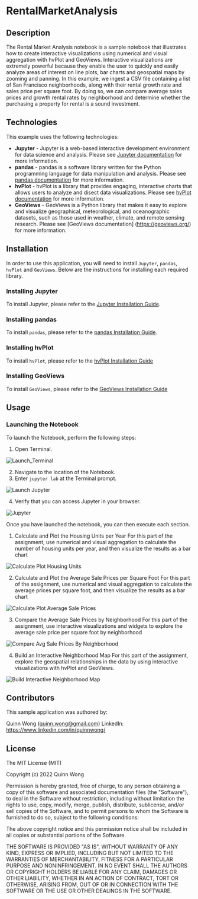 # RentalMarketAnalysis

## Description

The Rental Market Analysis notebook is a sample notebook that illustrates how to create interactive visualizations using numerical and visual aggregation with hvPlot and GeoViews.  Interactive visualizations are extremely powerful because they enable the user to quickly and easily analyze areas of interest on line plots, bar charts and geospatial maps by zooming and panning.   In this example, we ingest a CSV file containing a list of San Francisco neighborhoods, along with their rental growth rate and sales price per square foot.   By doing so, we can compare average sales prices and growth rental rates by neighborhood and determine whether the purchasing a property for rental is a sound investment.   

## Technologies

This example uses the following technologies:

- **Jupyter** - Jupyter is a web-based interactive development environment for data science and analysis. Please see [Jupyter documentation](https://jupyter.org/) for more information.
- **pandas** - pandas is a software library written for the Python programming language for data manipulation and analysis. Please see [pandas documentation](https://pandas.pydata.org/) for more information.
- **hvPlot** - hvPlot is a library that provides engaging, interactive charts that allows users to analyze and disect data visualizations.  Please see [hvPlot documentation](https://hvplot.holoviz.org/) for more information.
- **GeoViews** - GeoViews is a Python library that makes it easy to explore and visualize geographical, meteorological, and oceanographic datasets, such as those used in weather, climate, and remote sensing research.   Please see [GeoViews documentation] (https://geoviews.org/) for more information. 



## Installation

In order to use this application, you will need to install `Jupyter`, `pandas`, `hvPlot` and `GeoViews`.   Below are the instructions for installing each required library.

### Installing Jupyter

To install Jupyter, please refer to the [Jupyter Installation Guide](https://jupyter.org/install).

### Installing pandas

To install `pandas`, please refer to the [pandas Installation Guide](https://pandas.pydata.org/pandas-docs/stable/getting_started/install.html).

### Installing hvPlot

To install `hvPlot`, please refer to the [hvPlot Installation Guide](https://pypi.org/project/hvplot/)

### Installing GeoViews

To install `GeoViews`, please refer to the [GeoViews Installation Guide](https://pypi.org/project/geoviews/)

## Usage

### Launching the Notebook

To launch the Notebook, perform the following steps:

1. Open Terminal.

![Launch_Terminal](/Images/launching_open_terminal.jpg)

2. Navigate to the location of the Notebook.
3. Enter `jupyter lab` at the Terminal prompt.

![Launch Jupyter](/Images/launching_jupyter.jpg)

4. Verify that you can access Jupyter in your browser.

![Jupyter](/Images/jupyter.jpg)

Once you have launched the notebook, you can then execute each section.

1. Calculate and Plot the Housing Units per Year
For this part of the assignment, use numerical and visual aggregation to calculate the number of housing units per year, and then visualize the results as a bar chart

![Calculate Plot Housing Units](/Images/calculate_plot_housing_units.jpg)


2. Calculate and Plot the Average Sale Prices per Square Foot
For this part of the assignment, use numerical and visual aggregation to calculate the average prices per square foot, and then visualize the results as a bar chart

![Calculate Plot Average Sale Prices](/Images/calculate_plot_avg_sales_prices.jpg)

3. Compare the Average Sale Prices by Neighborhood
For this part of the assignment, use interactive visualizations and widgets to explore the average sale price per square foot by neighborhood

![Compare Avg Sale Prices By Neighborhood](/Images/compare_avg_sale_prices.jpg)

4. Build an Interactive Neighborhood Map
For this part of the assignment, explore the geospatial relationships in the data by using interactive visualizations with hvPlot and GeoViews.

![Build Interactive Neighborhood Map](/Images/build_interactive_neighborhood_map.jpg)

## Contributors

This sample application was authored by:

Quinn Wong (quinn.wong@gmail.com)
LinkedIn: https://www.linkedin.com/in/quinnwong/

## License

The MIT License (MIT)

Copyright (c) 2022 Quinn Wong

Permission is hereby granted, free of charge, to any person obtaining a copy of this software and associated documentation files (the "Software"), to deal in the Software without restriction, including without limitation the rights to use, copy, modify, merge, publish, distribute, sublicense, and/or sell copies of the Software, and to permit persons to whom the Software is furnished to do so, subject to the following conditions:

The above copyright notice and this permission notice shall be included in all copies or substantial portions of the Software.

THE SOFTWARE IS PROVIDED "AS IS", WITHOUT WARRANTY OF ANY KIND, EXPRESS OR IMPLIED, INCLUDING BUT NOT LIMITED TO THE WARRANTIES OF MERCHANTABILITY, FITNESS FOR A PARTICULAR PURPOSE AND NONINFRINGEMENT. IN NO EVENT SHALL THE AUTHORS OR COPYRIGHT HOLDERS BE LIABLE FOR ANY CLAIM, DAMAGES OR OTHER LIABILITY, WHETHER IN AN ACTION OF CONTRACT, TORT OR OTHERWISE, ARISING FROM, OUT OF OR IN CONNECTION WITH THE SOFTWARE OR THE USE OR OTHER DEALINGS IN THE SOFTWARE.
